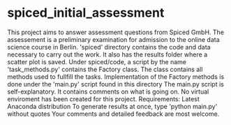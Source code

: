 # spiced_initial_assessment
This project aims to answer assessment questions from Spiced GmbH.
The assessement is a preliminary examination for admission to the online data science course in Berlin.
'spiced' directory contains the code and data necessary to carry out the work. 
It also has the results folder where a scatter plot is saved.
Under spiced/code, a script by the name 'task_methods.py' contains the Factory class.
The class contains all methods used to fullfill the tasks.
Implementation of the Factory methods is done under the 'main.py' script found in this directory
The main.py script is self-explanatory. It contains comments on what is going on.
No virtual enviroment has been created for this project.
Requirements: Latest Anaconda distribution
To generate results at once, type 'python main.py' without quotes
Your comments and detailed feedback are most welcome.